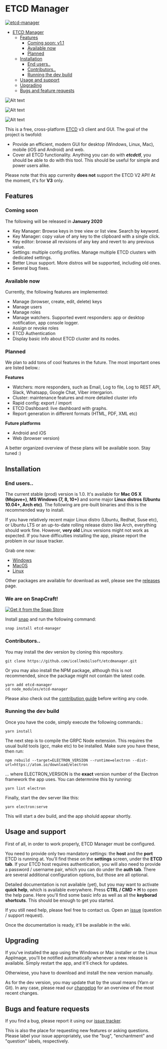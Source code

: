 # ETCD Manager

[![etcd-manager](https://snapcraft.io//etcd-manager/badge.svg)](https://snapcraft.io/etcd-manager)

- [ETCD Manager](#etcd-manager)
  * [Features](#features)
    + [Coming soon: v1.1](#coming-soon)
    + [Available now](#available-now)
    + [Planned](#planned)
  * [Installation](#installation)
    + [End users..](#end-users)
    + [Contributors..](#contributors)
    + [Running the dev build](#running-the-dev-build)
  * [Usage and support](#usage-and-support)
  * [Upgrading](#upgrading)
  * [Bugs and feature requests](#bugs-and-feature-requests)


![Alt text](/screenshots/screen1.png?raw=true "ETCD Manager settings")

![Alt text](/screenshots/screen2.png?raw=true "ETCD Manager - keys & values")

![Alt text](/screenshots/screen3.png?raw=true "ETCD Manager - watchers")


This is a free, cross-platform [ETCD](http://www.etcd.io) v3 client and GUI. The goal of the project is twofold:

- Provide an efficient, modern GUI for desktop (Windows, Linux, Mac), mobile (iOS and Android) and web.
- Cover all ETCD functionality. Anything you can do with ***etcdctl***, you should be able to do with this tool. This should be useful for simple and power users alike.

Please note that this app currenlty **does not** support the ETCD V2 API! At the moment, it's for **V3** only.

## Features

### Coming soon

The following will be released in **January 2020**

- Key Manager: Browse keys in tree view or list view. Search by keyword.
- Key Manager: copy value of any key to the clipboard with a single click. 
- Key editor: browse all revisions of any key and revert to any previous value.
- Settings: multiple config profiles. Manage multiple ETCD clusters with dedicated settings.
- Better Linux support. More distros will be supported, including old ones.
- Several bug fixes.

### Available now

Currently, the following features are implemented:

- Manage (browser, create, edit, delete) keys
- Manage users
- Manage roles
- Manage watchers. Supported event responders: app or desktop notification, app console logger.
- Assign or revoke roles
- ETCD Authentication
- Display basic info about ETCD cluster and its nodes.

### Planned

We plan to add tons of cool features in the future. The most important ones are listed below.:

**Features**

- Watchers: more responders, such as Email, Log to file, Log to REST API, Slack, Whatsapp, Google Chat, Viber intergarion.
- Cluster: maintenance features and more detailed cluster info
- Rapid config: export / import
- ETCD Dashboard: live dashboard with graphs.
- Report generation in different formats (HTML, PDF, XML etc)

**Future platforms**

- Android and iOS 
- Web (browser version)

A better organized overview of these plans will be available soon. Stay tuned :) 

## Installation

### End users..

The current stable (prod) version is 1.0. It's available for **Mac OS X (Mojave+)**, **MS Windows (7, 8, 10+)** and some major **Linux distros (Ubuntu 10.04+, Arch etc)**. The following are pre-built binaries and this is the recommended way to install. 

If you have relatively recent major Linux distro (Ubuntu, Redhat, Suse etc), or Ubuntu LTS or an up-to-date rolling release distro like Arch, everything should work fine. However, **very old** Linux versions might not work as expected. If you have difficulties installing the app, please report the problem in our issue tracker. 

Grab one now:

- [Windows](https://github.com/icellmobilsoft/etcdmanager/releases/download/v1.0.0/etcd-manager-1.0.0-win64.exe)
- [MacOS](https://github.com/icellmobilsoft/etcdmanager/releases/download/v1.0.0/etcd-manager-1.0.0-osx.dmg)
- [Linux](https://github.com/icellmobilsoft/etcdmanager/releases/download/v1.0.0/etcd-manager-1.0.0-linux.AppImage)

Other packages are available for download as well, please see the [releases](https://github.com/icellmobilsoft/etcdmanager/releases) page.

### We are on SnapCraft!

[![Get it from the Snap Store](https://snapcraft.io/static/images/badges/en/snap-store-white.svg)](https://snapcraft.io/etcd-manager)

Install [snap](https://snapcraft.io/docs/installing-snap-on-ubuntu) and run the following command:
```
snap install etcd-manager
```

### Contributors..

You may install the dev version by cloning this repository.

```
git clone https://github.com/icellmobilsoft/etcdmanager.git
```

Or you may also install the NPM package, although this is not recommended, since the package might not contain the latest code.

```
yarn add etcd-manager
cd node_modules/etcd-manager
```

Please also check out the [contribution guide](./CONTRIBUTING.md) before writing any code.

### Running the dev build

Once you have the code, simply execute the following commands.:

```
yarn install
```

The next step is to compile the GRPC Node extension. This requires the usual build tools (gcc, make etc) to be installed. Make sure you have these, then run:

```
npm rebuild --target=ELECTRON_VERSION --runtime=electron --dist-url=https://atom.io/download/electron
```

... where ELECTRON_VERSION is the **exact** version number of the Electron framework the app uses. You can determnine this by running:

```
yarn list electron
```

Finally, start the dev server like this:

```
yarn electron:serve
```

This will start a dev build, and the app sholuld appear shortly.

## Usage and support

First of all, in order to work properly, ETCD Manager must be configured. 

You need to provide only two mandatory settings: the **host** and the **port** ETCD is running at. You'll find these on the **settings** screen, under the **ETCD tab**. 
If your ETCD host requires authentication, you will also need to provide a password / username pair, which you can do under the **auth tab**.
There are several additional configuration options, but those are all optional.

Detailed documentation is not available (yet), but you may want to activate **quick help**, which is available everywhere. Press **CTRL / CMD + H** to open the help pane. Here you'll find some basic info as well as all the **keyborad shortcuts**. This should be enough to get you started.

If you still need help, please feel free to contact us. Open an [issue](https://github.com/icellmobilsoft/etcdmanager/issues) (question / support request).

Once the documentation is ready, it'll be available in the wiki.

## Upgrading

If you've installed the app using the Windows or Mac installer or the Linux AppImage, you'll be notified automatically whenever a new release is available. Simply restart the app, and it'll check for updates. 

Otherwiese, you have to download and install the new version manually.

As for the dev version, you may update that by the usual means (Yarn or Git). In any case, please read our [changelog](./CHANGELOG.md) for an overview of the most recent changes.

## Bugs and feature requests

If you find a bug, please report it using our [issue tracker](https://github.com/icellmobilsoft/etcdmanager/issues).

This is also the place for requesting new features or asking questions. Please label your issue appropriately, use the "bug", "enchantment" and "question" labels, respectively.

